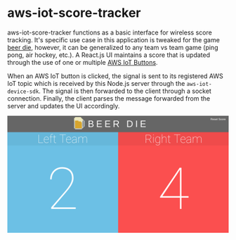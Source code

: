 # aws-iot-score-tracker
aws-iot-score-tracker functions as a basic interface for wireless score tracking. It's specific use case in this application is tweaked for the game [beer die](https://en.wikipedia.org/wiki/Beer_die), however, it can be generalized to any team vs team game (ping pong, air hockey, etc.). A React.js UI maintains a score that is updated through the use of one or multiple [AWS IoT Buttons](https://aws.amazon.com/iotbutton/).

When an AWS IoT button is clicked, the signal is sent to its registered AWS IoT topic which is received by this Node.js server through the `aws-iot-device-sdk`. The signal is then forwarded to the client through a socket connection. Finally, the client parses the message forwarded from the server and updates the UI accordingly.

<img src="example.png" />
